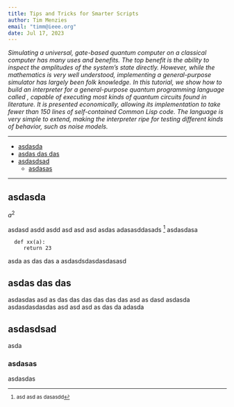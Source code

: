 ```yaml
---
title: Tips and Tricks for Smarter Scripts
author: Tim Menzies
email: "timm@ieee.org"
date: Jul 17, 2023
---
```


<em>
Simulating a universal, gate-based quantum computer on a classical
computer has many uses and benefits. The top benefit is the ability
to inspect the amplitudes of the system’s state directly. However,
while the mathematics is very well understood, implementing a
general-purpose simulator has largely been folk knowledge. In this
tutorial, we show how to build an interpreter for a general-purpose
quantum programming language called , capable of executing most
kinds of quantum circuits found in literature. It is presented
economically, allowing its implementation to take fewer than 150
lines of self-contained Common Lisp code. The language
 is very simple to extend, making the interpreter ripe for testing
 different kinds of behavior, such as noise models.</em>

------

<!-- toc -->

- [asdasda](#asdasda)
- [asdas das das](#asdas-das-das)
- [asdasdsad](#asdasdsad)
  * [asdasas](#asdasas)

<!-- tocstop -->

-------

## asdasda

$a^2$

<i class="fa-solid fa-coffee"></i> 

asdasd asdd asdd asd asd asd asdas
adasasddasads [^aaa]
asdasdasa


      def xx(a):
         return 23

asda
as
das
das
a
asdasdsdasdasdasasd

## asdas das das

asdasdas asd as das das das das das das asd as dasd asdasda
asdasdasdasdas asd asd asd as das da adasda

## asdasdsad

asda


### asdasas

asdasdas

<small>

[^aaa]: asd asd as dasasdd



